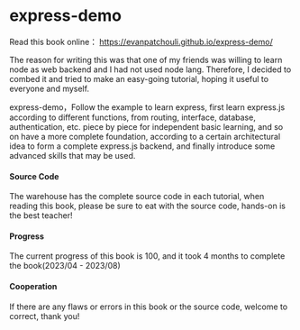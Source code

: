 # express-demo

Read this book online： <https://evanpatchouli.github.io/express-demo/>

The reason for writing this was that one of my friends was willing to learn node as web backend and I had not used node lang. Therefore, I decided to combed it and tried to make an easy-going tutorial, hoping it useful to everyone and myself.

express-demo，Follow the example to learn express, first learn express.js according to different functions, from routing, interface, database, authentication, etc. piece by piece for independent basic learning, and so on have a more complete foundation, according to a certain architectural idea to form a complete express.js backend, and finally introduce some advanced skills that may be used.

#### Source Code

The warehouse has the complete source code in each tutorial, when reading this book, please be sure to eat with the source code, hands-on is the best teacher!

#### Progress

The current progress of this book is 100, and it took 4 months to complete the book(2023/04 - 2023/08)

#### Cooperation

If there are any flaws or errors in this book or the source code, welcome to correct, thank you!
